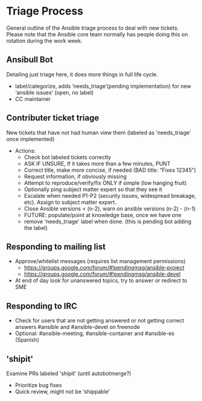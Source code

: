 # Triage Process
General outline of the Ansible triage process to deal with new tickets.
Please note that the Ansible core team normally has people doing this on rotation during the work week.

## Ansibull Bot
Detailing just triage here, it does more things in full life cycle.
 * label/categorize, adds ‘needs_triage’(pending implementation) for new ‘ansible issues’ (open, no label)
 * CC maintainer

## Contributer ticket triage
New tickets that have not had human view them (labeled as 'needs_triage' once implemented)

 * Actions:
	* Check bot labeled tickets correctly
	* ASK IF UNSURE, If it takes more than a few minutes, PUNT
	* Correct title, make more concise, if needed (BAD title: “Fixes 12345”)
	* Request information, if obviously missing
	* Attempt to reproduce/verify/fix ONLY if simple (low hanging fruit)
	* Optionally ping subject matter expert so that they see it
	* Escalate when needed P1-P2 (security issues, widespread breakage, etc). Assign to subject matter expert.
	* Close Ansible versions < (n-2), warn on ansible versions (n-2) - (n-1)
	* FUTURE: populate/point at knowledge base, once we have one
	* remove 'needs_triage' label when done. (this is pending bot adding the label)

## Responding to mailing list
 * Approve/whitelist messages (requires list management permissions)
	* https://groups.google.com/forum/#!pendingmsg/ansible-project
	* https://groups.google.com/forum/#!pendingmsg/ansible-devel 
 * At end of day look for unanswered topics, try to answer or redirect to SME

## Responding to IRC
 * Check for users that are not getting answered or not getting correct answers #ansible and #ansible-devel on freenode
 * Optional: #ansible-meeting, #ansible-container and #ansible-es (Spanish)

## 'shipit'
Examine PRs labeled 'shipit' (until autobotmerge?)
 * Prioritize bug fixes
 * Quick review, might not be ‘shippable’
